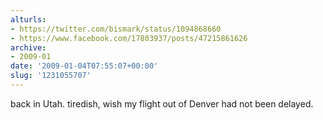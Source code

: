```yaml
---
alturls:
- https://twitter.com/bismark/status/1094868660
- https://www.facebook.com/17803937/posts/47215861626
archive:
- 2009-01
date: '2009-01-04T07:55:07+00:00'
slug: '1231055707'
---
```


back in Utah. tiredish, wish my flight out of Denver had not been delayed.

